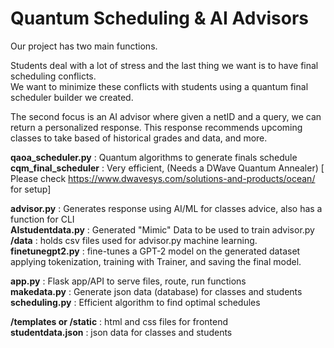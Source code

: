 # Quantum Scheduling & AI Advisors

Our project has two main functions.

Students deal with a lot of stress and the last thing we want is to have final scheduling conflicts.\
We want to minimize these conflicts with students using a quantum final scheduler builder we created.

The second focus is an AI advisor where given a netID and a query, we can return a personalized response.
This response recommends upcoming classes to take based of historical grades and data, and more.

**qaoa_scheduler.py** : Quantum algorithms to generate finals schedule\
**cqm_final_scheduler** : Very efficient, (Needs a DWave Quantum Annealer) [ Please check https://www.dwavesys.com/solutions-and-products/ocean/ for setup]


**advisor.py** : Generates response using AI/ML for classes advice, also has a function for CLI\
**AIstudentdata.py** : Generated "Mimic" Data to be used to train advisor.py\
**/data** : holds csv files used for advisor.py machine learning.\
**finetunegpt2.py** : fine-tunes a GPT-2 model on the generated dataset applying tokenization, training with Trainer, and saving the final model.

**app.py** : Flask app/API to serve files, route, run functions\
**makedata.py** : Generate json data (database) for classes and students\
**scheduling.py** : Efficient algorithm to find optimal schedules

**/templates or /static** : html and css files for frontend\
**studentdata.json** : json data for classes and students
